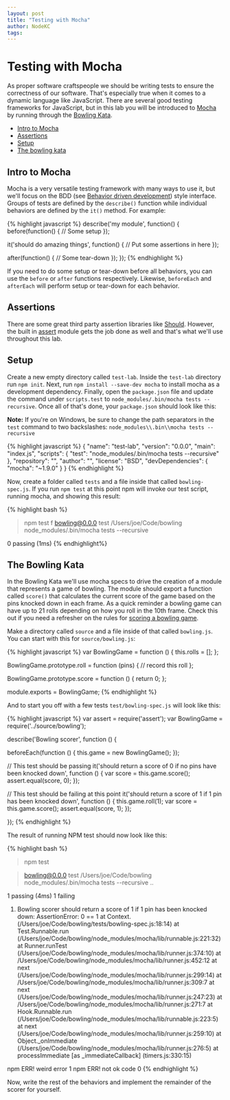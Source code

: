 ```yaml
---
layout: post
title: "Testing with Mocha"
author: NodeKC
tags:
---
```


# Testing with Mocha

As proper software craftspeople we should be writing tests to ensure the correctness of our software. That\'s especially true when it comes to a dynamic language like JavaScript. There are several good testing frameworks for JavaScript, but in this lab you will be introduced to [Mocha](https://github.com/visionmedia/mocha) by running through the [Bowling Kata](http://butunclebob.com/ArticleS.UncleBob.TheBowlingGameKata).

* [Intro to Mocha](#intro_to_mocha)
* [Assertions](#assertions)
* [Setup](#setup)
* [The bowling kata](#the_bowling_kata)

## Intro to Mocha

Mocha is a very versatile testing framework with many ways to use it, but we\'ll focus on the BDD (see [Behavior driven development](http://en.wikipedia.org/wiki/Behavior-driven_development)) style interface. Groups of tests are defined by the `describe()` function while individual behaviors are defined by the `it()` method. For example:

{% highlight javascript %}
describe('my module', function() {
  before(function() {
    // Some setup
  });

  it('should do amazing things', function() {
     // Put some assertions in here
  });

  after(function() {
    // Some tear-down
  });
});
{% endhighlight %}

If you need to do some setup or tear-down before all behaviors, you can use the `before` or `after` functions respectively. Likewise, `beforeEach` and `afterEach` will perform setup or tear-down for each behavior.

## Assertions

There are some great third party assertion libraries like [Should](https://github.com/visionmedia/should.js/). However, the built in [assert](http://nodejs.org/api/assert.html) module gets the job done as well and that\'s what we\'ll use throughout this lab.

## Setup

Create a new empty directory called `test-lab`. Inside the `test-lab` directory run `npm init`. Next, run `npm install --save-dev mocha` to install mocha as a development dependency. Finally, open the `package.json` file and update the command under `scripts.test` to `node_modules/.bin/mocha tests --recursive`. Once all of that\'s done, your `package.json` should look like this:

**Note:** If you\'re on Windows, be sure to change the path separators in the `test` command to two backslashes: `node_modules\\.bin\\mocha tests --recursive`

{% highlight javascript %}
{
  "name": "test-lab",
  "version": "0.0.0",
  "main": "index.js",
  "scripts": {
    "test": "node_modules/.bin/mocha tests --recursive"
  },
  "repository": "",
  "author": "",
  "license": "BSD",
  "devDependencies": {
    "mocha": "~1.9.0"
  }
}
{% endhighlight %}

Now, create a folder called `tests` and a file inside that called `bowling-spec.js`. If you run `npm test` at this point npm will invoke our test script, running mocha, and showing this result:

{% highlight bash %}
> npm test
f
> bowling@0.0.0 test /Users/joe/Code/bowling
> node_modules/.bin/mocha tests --recursive

0 passing (1ms)
{% endhighlight%}

## The Bowling Kata

In the Bowling Kata we\'ll use mocha specs to drive the creation of a module that represents a game of bowling. The module should export a function called `score()` that calculates the current score of the game based on the pins knocked down in each frame. As a quick reminder a bowling game can have up to 21 rolls depending on how you roll in the 10th frame. Check this out if you need a refresher on the rules for [scoring a bowling game](http://slocums.homestead.com/gamescore.html).

Make a directory called `source` and a file inside of that called `bowling.js`. You can start with this for `source/bowling.js`:

{% highlight javascript %}
var BowlingGame = function () {
   this.rolls = [];
};

BowlingGame.prototype.roll = function (pins) {
   // record this roll
};

BowlingGame.prototype.score = function () {
   return 0;
};

module.exports = BowlingGame;
{% endhighlight %}

And to start you off with a few tests `test/bowling-spec.js` will look like this:

{% highlight javascript %}
var assert = require('assert');
var BowlingGame = require('../source/bowling');

describe('Bowling scorer', function () {

   beforeEach(function () {
      this.game = new BowlingGame();
   });

   // This test should be passing
   it('should return a score of 0 if no pins have been knocked down', function () {
      var score = this.game.score();
      assert.equal(score, 0);
   });

   // This test should be failing at this point
   it('should return a score of 1 if 1 pin has been knocked down', function () {
      this.game.roll(1);
      var score = this.game.score();
      assert.equal(score, 1);
   });

});
{% endhighlight %}

The result of running NPM test should now look like this:

{% highlight bash %}
> npm test

> bowling@0.0.0 test /Users/joe/Code/bowling
> node_modules/.bin/mocha tests --recursive
  ․․

  1 passing (4ms)
  1 failing

  1) Bowling scorer should return a score of 1 if 1 pin has been knocked down:
     AssertionError: 0 == 1
      at Context.<anonymous> (/Users/joe/Code/bowling/tests/bowling-spec.js:18:14)
      at Test.Runnable.run (/Users/joe/Code/bowling/node_modules/mocha/lib/runnable.js:221:32)
      at Runner.runTest (/Users/joe/Code/bowling/node_modules/mocha/lib/runner.js:374:10)
      at /Users/joe/Code/bowling/node_modules/mocha/lib/runner.js:452:12
      at next (/Users/joe/Code/bowling/node_modules/mocha/lib/runner.js:299:14)
      at /Users/joe/Code/bowling/node_modules/mocha/lib/runner.js:309:7
      at next (/Users/joe/Code/bowling/node_modules/mocha/lib/runner.js:247:23)
      at /Users/joe/Code/bowling/node_modules/mocha/lib/runner.js:271:7
      at Hook.Runnable.run (/Users/joe/Code/bowling/node_modules/mocha/lib/runnable.js:223:5)
      at next (/Users/joe/Code/bowling/node_modules/mocha/lib/runner.js:259:10)
      at Object._onImmediate (/Users/joe/Code/bowling/node_modules/mocha/lib/runner.js:276:5)
      at processImmediate [as _immediateCallback] (timers.js:330:15)

npm ERR! weird error 1
npm ERR! not ok code 0
{% endhighlight %}

Now, write the rest of the behaviors and implement the remainder of the scorer for yourself.